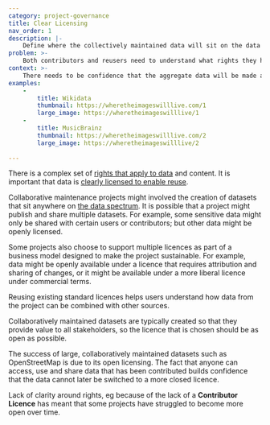```yaml
---
category: project-governance
title: Clear Licensing
nav_order: 1
description: |-
    Define where the collectively maintained data will sit on the data spectrum. Create or choose a clear data-sharing agreement or licence that provides rights to use the data in ways that maximises value while minimising potential harms. Ensure that the licence is clearly described and linked from any page that provides access to data.
problem: >-
    Both contributors and reusers need to understand what rights they have to use the combined dataset
context: >-
    There needs to be confidence that the aggregate data will be made as open as possible so that it can provide value for all stakeholders involved in maintaining or using it.
examples:
    -
        title: Wikidata
        thumbnail: https://wheretheimageswilllive.com/1
        large_image: https://wheretheimageswilllive/1
    -
        title: MusicBrainz
        thumbnail: https://wheretheimageswilllive.com/2
        large_image: https://wheretheimageswilllive/2
    
---
```


There is a complex set of [rights that apply to data](https://theodi.org/article/data-rights-we-need-to-build-a-coherent-framework/) and content. It is important that data is [clearly licensed to enable reuse](https://theodi.org/article/publishers-guide-to-open-data-licensing/).

Collaborative maintenance projects might involved the creation of datasets that sit anywhere on [the data spectrum](https://theodi.org/about-the-odi/the-data-spectrum/). It is possible that a project might publish and share multiple datasets. For example, some sensitive data might only be shared with certain users or contributors; but other data might be openly licensed.

Some projects also choose to support multiple licences as part of a business model designed to make the project sustainable. For example, data might be openly available under a licence that requires attribution and sharing of changes, or it might be available under a more liberal licence under commercial terms.

Reusing existing standard licences helps users understand how data from the project can be combined with other sources.

Collaboratively maintained datasets are typically created so that they provide value to all stakeholders, so the licence that is chosen should be as open as possible. 

The success of large, collaboratively maintained datasets such as OpenStreetMap is due to its open licensing. The fact that anyone can access, use and share data that has been contributed builds confidence that the data cannot later be switched to a more closed licence. 

Lack of clarity around rights, eg because of the lack of a **Contributor Licence** has meant that some projects have struggled to become more open over time.
